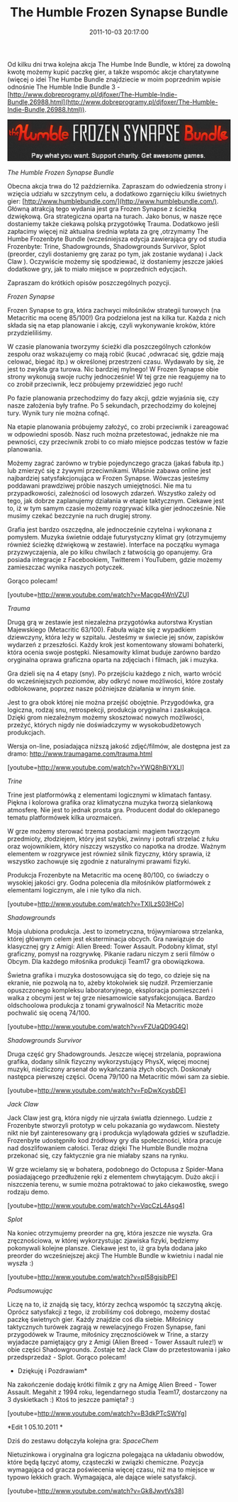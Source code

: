 ﻿---
layout:     post
title:      The Humble Frozen Synapse Bundle
date:       2011-10-03 20:17:00
summary:    Od kilku dni trwa kolejna akcja The Humbe Inde Bundle, w której za dowolną kwotę możemy kupić paczkę gier, a także wspomóc akcje charytatywne (więcej o idei The Humbe Bundle znajdziecie w moim poprzednim wpisie odnośnie The Humble Indie Bundle 3 - http://www.dobreprogramy.pl/djfoxer/The-Humble-Indie...
categories: windows linux gry
---



Od kilku dni trwa kolejna akcja The Humbe Inde Bundle, w której za dowolną kwotę możemy kupić paczkę gier, a także wspomóc akcje charytatywne (więcej o idei The Humbe Bundle znajdziecie w moim poprzednim wpisie odnośnie The Humble Indie Bundle 3 - [http://www.dobreprogramy.pl/djfoxer/The-Humble-Indie-Bundle,26988.html](http://www.dobreprogramy.pl/djfoxer/The-Humble-Indie-Bundle,26988.html)).



![desk](https://raw.githubusercontent.com/djfoxer/djfoxer.github.io/master/_img/2011-10-3-_166_/g_-_608x405_-_-_28119x20111002225356_1.png)



 *The Humble Frozen Synapse Bundle* 

Obecna akcja trwa do 12 października. Zapraszam do odwiedzenia strony i wzięcia udziału w szczytnym celu, a dodatkowo zgarnięciu kilku świetnych gier: [http://www.humblebundle.com/](http://www.humblebundle.com/).
Główną atrakcją tego wydania jest gra Frozen Synapse z ścieżką dzwiękową. Gra strategiczna oparta na turach. Jako bonus, w nasze ręce dostaniemy także ciekawą polską przygotówkę Trauma.  Dodatkowo jeśli zapłacimy więcej niż aktualna średnia wpłata za grę ,otrzymamy The Humbe Frozenbyte Bundle (wcześniejsza edycja zawierająca gry od studia Frozenbyte: Trine, Shadowgrounds, Shadowgrounds Survivor, Splot (preorder, czyli dostaniemy grę zaraz po tym, jak zostanie wydana) i Jack Claw ). Oczywiście możemy się spodziewać, iż dostaniemy jeszcze jakieś dodatkowe gry, jak to miało miejsce w poprzednich edycjach.

Zapraszam do krótkich opisów poszczególnych pozycji.

 *Frozen Synapse* 

Frozen Synapse to gra, która zachwyci miłośników strategii turowych (na Metacritic ma ocenę 85/100!) Gra podzielona jest na kilka tur. Każda z nich składa się na etap planowanie i akcję, czyli wykonywanie kroków, które przydzieliliśmy. 

W czasie planowania tworzymy ścieżki dla poszczególnych członków zespołu oraz wskazujemy co mają robić (kucać ,odwracać się, gdzie mają celować, biegać itp.) w określonej przestrzeni czasu. Wydawało by się, że jest to zwykła gra turowa. Nic bardziej mylnego! W Frozen Synapse obie strony wykonują swoje ruchy jednocześnie! W tej grze nie reagujemy na to co zrobił przeciwnik, lecz próbujemy przewidzieć jego ruch! 

Po fazie planowania przechodzimy do fazy akcji, gdzie wyjaśnia się, czy nasze założenia były trafne. Po 5 sekundach, przechodzimy do kolejnej tury. Wynik tury nie można cofnąć.

Na etapie planowania próbujemy założyć, co zrobi przeciwnik i zareagować w odpowiedni sposób.  Nasz ruch można przetestować, jednakże nie ma pewności, czy przeciwnik zrobi to co miało miejsce podczas testów w fazie planowania. 

Możemy zagrać zarówno w trybie pojedynczego gracza (jakaś fabuła itp.) lub zmierzyć się z żywymi przeciwnikami. Właśnie zabawa online jest najbardziej satysfakcjonująca w Frozen Synapse. Wówczas jesteśmy poddawani prawdziwej próbie naszych umiejętności. Nie ma tu przypadkowości, zależności od losowych zdarzeń. Wszystko zależy od tego, jak dobrze zaplanujemy działania w etapie taktycznym. Ciekawe jest to, iż w tym samym czasie możemy rozgrywać kilka gier jednocześnie. Nie musimy czekać bezczynie na ruch drugiej strony. 

Grafia jest bardzo oszczędna, ale jednocześnie czytelna i wykonana z pomysłem. Muzyka świetnie oddaje futurystyczny klimat gry (otrzymujemy również ścieżkę dźwiękową w zestawie). Interface na początku wymaga przyzwyczajenia, ale po kilku chwilach z łatwością go opanujemy. Gra posiada integracje z Facebookiem, Twitterem i YouTubem, gdzie możemy zamieszczać  wynika naszych potyczek. 

Gorąco polecam!

[youtube=http://www.youtube.com/watch?v=Macgp4WnVZU]


 *Trauma* 

Drugą grą w zestawie jest niezależna przygotówka autorstwa Krystian Majewskiego (Metacritic 63/100). Fabuła wiąże się z wypadkiem dziewczyny, która leży w szpitalu. Jesteśmy w świecie jej snów, zapisków wydarzeń z przeszłości. Każdy krok jest komentowany słowami bohaterki, która ocenia swoje postępki. Niesamowity klimat buduje zarówno bardzo oryginalna oprawa graficzna oparta na zdjęciach i filmach, jak i muzyka. 

Gra dzieli się na 4 etapy (sny). Po przejściu każdego z nich, warto wrócić do wcześniejszych poziomów, aby odkryć nowe możliwości, które zostały odblokowane, poprzez nasze późniejsze działania w innym śnie.

Jest to gra obok której nie można przejść obojętnie. Przygodówka, gra logiczna, rodzaj snu, retrospekcji, produkcja oryginalna i zaskakująca. Dzięki grom niezależnym możemy skosztować nowych możliwości, przeżyć, których nigdy nie doświadczymy w wysokobudżetowych produkcjach.

Wersja on-line, posiadająca niższą jakość zdjęć/filmów, ale dostępna jest za dramo: [http://www.traumagame.com/trauma.html ](http://www.traumagame.com/trauma.html)

[youtube=http://www.youtube.com/watch?v=YWQ8hBiYXLI]

 *Trine* 

Trine jest platformówką z elementami logicznymi w klimatach fantasy. Piękna i kolorowa grafika oraz klimatyczna muzyka tworzą sielankową atmosferę. Nie jest to jednak prosta gra. Producent dodał do oklepanego tematu platformówek kilka urozmaiceń.

W grze możemy sterować trzema postaciami: magiem tworzącym przedmioty, złodziejem, który jest szybki, zwinny i potrafi strzelać z łuku oraz wojownikiem, który niszczy wszystko co napotka na drodze. Ważnym elementem w rozgrywce jest również silnik fizyczny, który sprawia, iż wszystko zachowuje się zgodnie z naturalnymi prawami fizyki.

Produkcja Frozenbyte na Metacritic ma ocenę 80/100, co świadczy o wysokiej jakości gry. Godna polecenia dla miłośników platformówek z elementami logicznym, ale i nie tylko dla nich.

[youtube=http://www.youtube.com/watch?v=TXILzS03HCo]

 *Shadowgrounds* 

Moja ulubiona produkcja. Jest to izometryczna, trójwymiarowa strzelanka, której głównym celem jest eksterminacja obcych. Gra nawiązuje do klasycznej gry z Amigi: Alien Breed: Tower Assault. Podobny klimat, styl graficzny, pomysł na rozgrywkę. Pikanie radaru niczym z serii filmów o Obcym. Dla każdego miłośnika produkcji Team17 gra obowiązkowa. 

Świetna grafika i muzyka dostosowująca się do tego, co dzieje się na ekranie, nie pozwolą na to, ażeby ktokolwiek się nudził. Przemierzanie opuszczonego kompleksu laboratoryjnego, eksploracja pomieszczeń i walka z obcymi jest w tej grze niesamowicie satysfakcjonująca. Bardzo oldschoolowa produkcja z tonami grywalności! Na Metacritic może pochwalić się oceną 74/100.

[youtube=http://www.youtube.com/watch?v=vFZUaQD9G4Q]


 *Shadowgrounds Survivor* 

Druga część gry Shadowgrounds. Jeszcze więcej strzelania, poprawiona grafika, dodany silnik fizyczny wykorzystujący PhysX, więcej mocnej muzyki, niezliczony arsenał do wykańczania złych obcych.  Doskonały następca pierwszej części. Ocena 79/100 na Metacritic  mówi sam za siebie.

[youtube=http://www.youtube.com/watch?v=FpDwXcysbDE]

 *Jack Claw* 

Jack Claw jest grą, która nigdy nie ujrzała światła dziennego. Ludzie z Frozenbyte stworzyli prototyp w celu pokazania go wydawcom. Niestety nikt nie był zainteresowany grą i produkcja wylądowała gdzieś w szufladzie. Frozenbyte  udostępniło kod źródłowy gry dla społeczności, która pracuje nad doszlifowaniem całości. Teraz dzięki The Humble Bundle można przekonać się, czy faktycznie gra nie miałaby szans na rynku. 

W grze wcielamy się w bohatera, podobnego do Octopusa z Spider-Mana posiadającego przedłużenie ręki z elementem chwytającym. Dużo akcji i niszczenia terenu, w sumie można potraktować to jako ciekawostkę, swego rodzaju demo.

[youtube=http://www.youtube.com/watch?v=VqcCzL4Asg4]

 *Splot* 

Na koniec otrzymujemy preorder na grę, która jeszcze nie wyszła. Gra zręcznościowa, w której wykorzystując zjawiska fizyki, będziemy pokonywali kolejne plansze. Ciekawe jest to, iż gra była dodana jako preorder  do wcześniejszej akcji The Humble Bundle w kwietniu i nadal nie wyszła :)


[youtube=http://www.youtube.com/watch?v=pI58gjsibPE]

 *Podsumowując* 

Liczę na to, iż znajdą się tacy, którzy zechcą wspomóc tą szczytną akcję. Oprócz satysfakcji z tego, iż zrobiliśmy coś dobrego, możemy dostać paczkę świetnych gier. 
Każdy znajdzie coś dla siebie. Miłośnicy taktycznych turówek zagrają w rewelacyjnego Frozen Synapse, fani przygodówek w Traume, miłośnicy zręcznościówek w Trine, a starzy wyjadacze pamiętający gry z Amigi (Alien Breed - Tower Assault rulez!) w obie części Shadowgrounds. Zostaje też Jack Claw do przetestowania i jako przedsprzedaż - Splot.
Gorąco polecam!

 * Dziękuję i Pozdrawiam* 


Na zakończenie dodaję krótki filmik z gry na Amigę Alien Breed - Tower Assault. Megahit z 1994 roku, legendarnego studia Team17, dostarczony na 3 dyskietkach :) Ktoś to jeszcze pamięta? :)


[youtube=http://www.youtube.com/watch?v=B3dkPTcSWYg]

 *Edit 1
05.10.2011
* 

Dziś do zestawu dołączyła kolejna gra:
 *SpaceChem* 

Nietuzinkowa i oryginalna gra logiczna polegająca na układaniu obwodów, które będą łączyć atomy, cząsteczki w związki chemiczne. Pozycja wymagająca od gracza poświecenia więcej czasu, niż ma to miejsce w typowo lekkich grach. Wymagająca, ale dające wiele satysfakcji. 

 
[youtube=http://www.youtube.com/watch?v=Gk8JwvtVs38]

